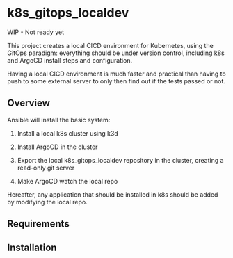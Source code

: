 # k8s_gitops_localdev

WIP - Not ready yet

This project creates a local CICD environment for Kubernetes, using the GitOps paradigm: everything should be under version control, including k8s and ArgoCD install steps and configuration.

Having a local CICD environment is much faster and practical than having to push to some external server to only then find out if the tests passed or not.

## Overview

Ansible will install the basic system:

1. Install a local k8s cluster using k3d

2. Install ArgoCD in the cluster 

3. Export the local k8s_gitops_localdev repository in the cluster, creating a read-only git server

4. Make ArgoCD watch the local repo

Hereafter, any application that should be installed in k8s should be added by modifying the local repo.


## Requirements

## Installation

